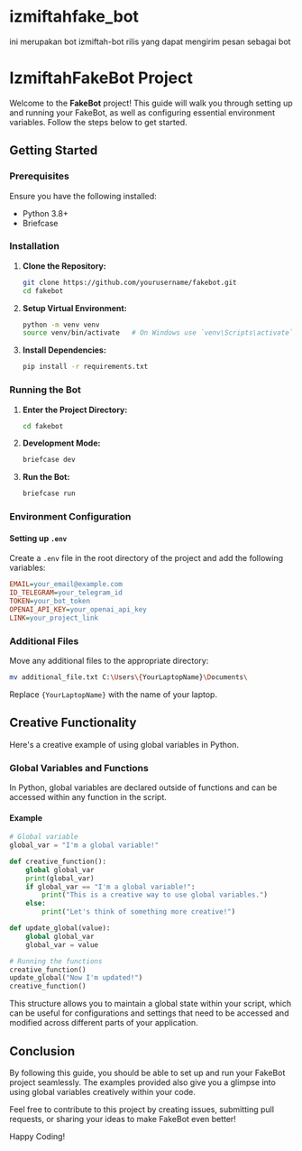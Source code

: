 # izmiftahfake_bot
ini merupakan bot izmiftah-bot rilis yang dapat mengirim pesan sebagai bot
# IzmiftahFakeBot Project

Welcome to the **FakeBot** project! This guide will walk you through setting up and running your FakeBot, as well as configuring essential environment variables. Follow the steps below to get started.

## Getting Started

### Prerequisites

Ensure you have the following installed:
- Python 3.8+
- Briefcase

### Installation

1. **Clone the Repository:**
   ```bash
   git clone https://github.com/yourusername/fakebot.git
   cd fakebot
   ```

2. **Setup Virtual Environment:**
   ```bash
   python -m venv venv
   source venv/bin/activate   # On Windows use `venv\Scripts\activate`
   ```

3. **Install Dependencies:**
   ```bash
   pip install -r requirements.txt
   ```

### Running the Bot

1. **Enter the Project Directory:**
   ```bash
   cd fakebot
   ```

2. **Development Mode:**
   ```bash
   briefcase dev
   ```

3. **Run the Bot:**
   ```bash
   briefcase run
   ```

### Environment Configuration

#### Setting up `.env`

Create a `.env` file in the root directory of the project and add the following variables:

```ini
EMAIL=your_email@example.com
ID_TELEGRAM=your_telegram_id
TOKEN=your_bot_token
OPENAI_API_KEY=your_openai_api_key
LINK=your_project_link
```

### Additional Files

Move any additional files to the appropriate directory:

```bash
mv additional_file.txt C:\Users\{YourLaptopName}\Documents\
```

Replace `{YourLaptopName}` with the name of your laptop.

## Creative Functionality

Here's a creative example of using global variables in Python. 

### Global Variables and Functions

In Python, global variables are declared outside of functions and can be accessed within any function in the script.

#### Example

```python
# Global variable
global_var = "I'm a global variable!"

def creative_function():
    global global_var
    print(global_var)
    if global_var == "I'm a global variable!":
        print("This is a creative way to use global variables.")
    else:
        print("Let's think of something more creative!")

def update_global(value):
    global global_var
    global_var = value

# Running the functions
creative_function()
update_global("Now I'm updated!")
creative_function()
```

This structure allows you to maintain a global state within your script, which can be useful for configurations and settings that need to be accessed and modified across different parts of your application.

## Conclusion

By following this guide, you should be able to set up and run your FakeBot project seamlessly. The examples provided also give you a glimpse into using global variables creatively within your code. 

Feel free to contribute to this project by creating issues, submitting pull requests, or sharing your ideas to make FakeBot even better!

Happy Coding!
